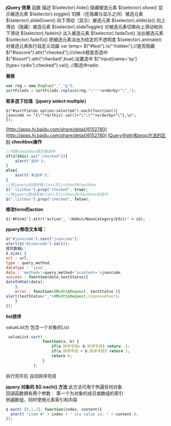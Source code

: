 **jQuery 效果**
函数 描述
$(selector).hide() 隐藏被选元素
$(selector).show() 显示被选元素
$(selector).toggle() 切换（在隐藏与显示之间）被选元素
$(selector).slideDown() 向下滑动（显示）被选元素
$(selector).slideUp() 向上滑动（隐藏）被选元素
$(selector).slideToggle() 对被选元素切换向上滑动和向下滑动
$(selector).fadeIn() 淡入被选元素
$(selector).fadeOut() 淡出被选元素
$(selector).fadeTo() 把被选元素淡出为给定的不透明度
$(selector).animate() 对被选元素执行自定义动画
var temp= $("#test").is(":hidden");//是否隐藏 
$("#isscore").attr("checked");//check框是否选中
$("#issort").attr("checked",true);设置选中
$("input[name='sp'][type='radio']:checked").val(); //取选中radio

**替换**
```javascript
var reg = new RegExp(",","g");
sortFileds = sortFileds.replace(reg,"\":"+orderby+"\",");
```
**取多选下拉值（jquery select multiple）**
```
$("#sortFields option:selected").each(function(){
jsoncode += "{\""+$(this).val()+"\":\""+orderby+"\"},\n"; 
});
```

[http://apps.hi.baidu.com/share/detail/6152780](http://apps.hi.baidu.com/share/detail/6152780)
[jQuery中attr和prop方法的区别](http://gxxsite.com/content/view/id/135.html)
**checkbox操作**
```javascript
//判断checkbox是否被选中
if($(this).is(":checked")){
    alert('选中');
}
else{
    alert('未选中');
}
//用jquery全选所有class为listbox的checkbox
$(".listbox").prop("checked", true);
//用jquery取消所有class为listbox的checkbox的选中
$(".listbox").prop("checked", false);
```

**修改form的action**
```
$('#Form1').attr('action', '/Admin/NewsCategory/Edit/' + id);
```
**jquery修改文本域：**
```javascript
$("#jsoncode").text("jsoncode");
alert($("#jsoncode").val());
提交数据L:
$.ajax( {
url : url,
type : query_method,
dataType : 'json',
data : 'method='+query_method+'&content='+jsoncode,
success : function(data,textStatus){
dataToHtml(data);
    },
    error : function(XMLHttpRequest, textStatus ){
alert(textStatus+","+XMLHttpRequest.responseText);
    }
});
```

**list排序**

valueList为 包含一个对象的List
```javascript
 valueList.sort(  
                function(a, b) {  
                    if(a.排序字段< b.排序字段) return -1;  
                    if(a.排序字段 > b.排序字段) return 1;  
                    return 0;  
                }  
            );
```

执行完毕后 自动排序完成

**jquery 对象的 $().each() 方法**
此方法可用于例遍任何对象   
回调函数拥有两个参数：
第一个为对象的成员或数组的索引  
例遍数组，同时使用元素索引和内容   

```javascript
$.each( [0,1,2], function(index, content){
  alert( "item #" + index + " its value is: " + content );
}); 

```
